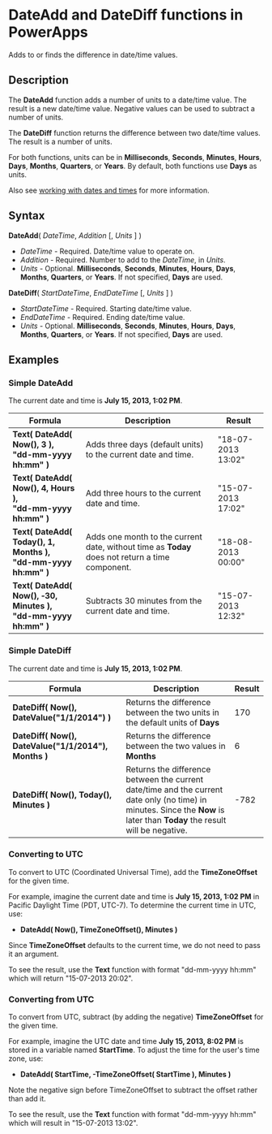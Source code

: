 <properties
	pageTitle="DateAdd and DateDiff functions | Microsoft PowerApps"
	description="Reference information, including syntax and examples, for the DateAdd and DateDiff functions in PowerApps"
	services=""
	suite="powerapps"
	documentationCenter="na"
	authors="gregli-msft"
	manager="anneta"
	editor=""
	tags=""/>

<tags
   ms.service="powerapps"
   ms.devlang="na"
   ms.topic="article"
   ms.tgt_pltfrm="na"
   ms.workload="na"
   ms.date="05/23/2017"
   ms.author="gregli"/>

# DateAdd and DateDiff functions in PowerApps #

Adds to or finds the difference in date/time values.

## Description ##

The **DateAdd** function adds a number of units to a date/time value.  The result is a new date/time value.  Negative values can be used to subtract a number of units.

The **DateDiff** function returns the difference between two date/time values.  The result is a number of units.

For both functions, units can be in **Milliseconds**, **Seconds**, **Minutes**, **Hours**, **Days**, **Months**, **Quarters**, or **Years**.  By default, both functions use **Days** as units.

Also see [working with dates and times](../show-text-dates-times.md) for more information.

## Syntax ##

**DateAdd**( *DateTime*, *Addition* [, *Units* ] )

- *DateTime* - Required.  Date/time value to operate on.
- *Addition* - Required.  Number to add to the *DateTime*, in *Units*.
- *Units* - Optional. **Milliseconds**, **Seconds**, **Minutes**, **Hours**, **Days**, **Months**, **Quarters**, or **Years**.  If not specified, **Days** are used.

**DateDiff**( *StartDateTime*, *EndDateTime* [, *Units* ] )

- *StartDateTime* - Required.  Starting date/time value.
- *EndDateTime* - Required.  Ending date/time value.
- *Units* - Optional. **Milliseconds**, **Seconds**, **Minutes**, **Hours**, **Days**, **Months**, **Quarters**, or **Years**.  If not specified, **Days** are used.

## Examples ##

### Simple DateAdd ###

The current date and time is **July 15, 2013, 1:02 PM**.

| Formula | Description | Result |
|---------|-------------|--------|
| **Text( DateAdd( Now(), 3 ),<br>"dd-mm-yyyy hh:mm" )** | Adds three days (default units) to the current date and time. | "18-07-2013 13:02" |
| **Text( DateAdd( Now(), 4, Hours ),<br>"dd-mm-yyyy hh:mm" )** | Add three hours to the current date and time. | "15-07-2013 17:02" |  
| **Text( DateAdd( Today(), 1, Months ),<br>"dd-mm-yyyy hh:mm" )** | Adds one month to the current date, without time as **Today** does not return a time component. | "18-08-2013 00:00" |
| **Text( DateAdd( Now(), &#8209;30, Minutes ),<br>"dd-mm-yyyy hh:mm" )** | Subtracts 30 minutes from the current date and time. | "15-07-2013 12:32" |

### Simple DateDiff ###

The current date and time is **July 15, 2013, 1:02 PM**.

| Formula | Description | Result |
|---------|-------------|--------|
| **DateDiff( Now(), DateValue("1/1/2014") )** | Returns the difference between the two units in the default units of **Days** | 170 |
| **DateDiff( Now(), DateValue("1/1/2014"), Months )** | Returns the difference between the two values in **Months** | 6 | 
| **DateDiff( Now(), Today(), Minutes )** | Returns the difference between the current date/time and the current date only (no time) in minutes.  Since the **Now** is later than **Today** the result will be negative.  | -782 |

### Converting to UTC ###

To convert to UTC (Coordinated Universal Time), add the **TimeZoneOffset** for the given time.  

For example, imagine the current date and time is **July 15, 2013, 1:02 PM** in Pacific Daylight Time (PDT, UTC-7).  To determine the current time in UTC, use:

- **DateAdd( Now(), TimeZoneOffset(), Minutes )**

Since **TimeZoneOffset** defaults to the current time, we do not need to pass it an argument.

To see the result, use the **Text** function with format "dd-mm-yyyy hh:mm" which will return "15-07-2013 20:02".

### Converting from UTC ###

To convert from UTC, subtract (by adding the negative) **TimeZoneOffset** for the given time.

For example, imagine the UTC date and time **July 15, 2013, 8:02 PM** is stored in a variable named **StartTime**.  To adjust the time for the user's time zone, use:

- **DateAdd( StartTime, -TimeZoneOffset( StartTime ), Minutes )**

Note the negative sign before TimeZoneOffset to subtract the offset rather than add it.

To see the result, use the **Text** function with format "dd-mm-yyyy hh:mm" which will result in "15-07-2013 13:02".